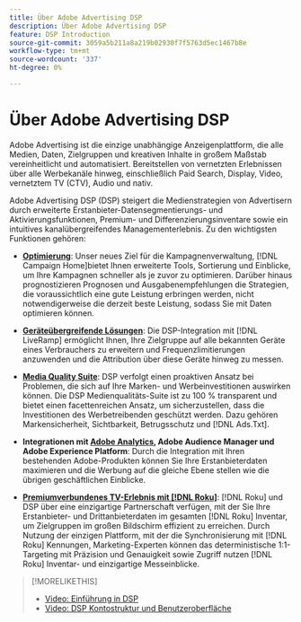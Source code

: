 ```yaml
---
title: Über Adobe Advertising DSP
description: Über Adobe Advertising DSP
feature: DSP Introduction
source-git-commit: 3059a5b211a8a219b02930f7f5763d5ec1467b8e
workflow-type: tm+mt
source-wordcount: '337'
ht-degree: 0%

---
```


# Über Adobe Advertising DSP

Adobe Advertising ist die einzige unabhängige Anzeigenplattform, die alle Medien, Daten, Zielgruppen und kreativen Inhalte in großem Maßstab vereinheitlicht und automatisiert. Bereitstellen von vernetzten Erlebnissen über alle Werbekanäle hinweg, einschließlich Paid Search, Display, Video, vernetztem TV (CTV), Audio und nativ.

Adobe Advertising DSP (DSP) steigert die Medienstrategien von Advertisern durch erweiterte Erstanbieter-Datensegmentierungs- und Aktivierungsfunktionen, Premium- und Differenzierungsinventare sowie ein intuitives kanalübergreifendes Managementerlebnis. Zu den wichtigsten Funktionen gehören:

* [**Optimierung**](features/optimization.md): Unser neues Ziel für die Kampagnenverwaltung, [!DNL Campaign Home]bietet Ihnen erweiterte Tools, Sortierung und Einblicke, um Ihre Kampagnen schneller als je zuvor zu optimieren. Darüber hinaus prognostizieren Prognosen und Ausgabenempfehlungen die Strategien, die voraussichtlich eine gute Leistung erbringen werden, nicht notwendigerweise die derzeit beste Leistung, sodass Sie mit Daten optimieren können.

* [**Geräteübergreifende Lösungen**](features/cross-device-solutions.md): Die DSP-Integration mit [!DNL LiveRamp] ermöglicht Ihnen, Ihre Zielgruppe auf alle bekannten Geräte eines Verbrauchers zu erweitern und Frequenzlimitierungen anzuwenden und die Attribution über diese Geräte hinweg zu messen.

* [**Media Quality Suite**](features/brand-safety-media-quality.md): DSP verfolgt einen proaktiven Ansatz bei Problemen, die sich auf Ihre Marken- und Werbeinvestitionen auswirken können. Die DSP Medienqualitäts-Suite ist zu 100 % transparent und bietet einen facettenreichen Ansatz, um sicherzustellen, dass die Investitionen des Werbetreibenden geschützt werden. Dazu gehören Markensicherheit, Sichtbarkeit, Betrugsschutz und [!DNL Ads.Txt].

* **Integrationen mit [Adobe Analytics](/help/integrations/analytics/overview.md), Adobe Audience Manager und Adobe Experience Platform**: Durch die Integration mit Ihren bestehenden Adobe-Produkten können Sie Ihre Erstanbieterdaten maximieren und die Werbung auf die gleiche Ebene stellen wie die übrigen geschäftlichen Einblicke.

* [**Premiumverbundenes TV-Erlebnis mit [!DNL Roku]**](/help/dsp/inventory/roku-inventory.md): [!DNL Roku] und DSP über eine einzigartige Partnerschaft verfügen, mit der Sie Ihre Erstanbieter- und Drittanbieterdaten im gesamten [!DNL Roku] Inventar, um Zielgruppen im großen Bildschirm effizient zu erreichen. Durch Nutzung der einzigen Plattform, mit der die Synchronisierung mit [!DNL Roku] Kennungen, Marketing-Experten können das deterministische 1:1-Targeting mit Präzision und Genauigkeit sowie Zugriff nutzen [!DNL Roku] Inventar- und einzigartige Messeinblicke.

>[!MORELIKETHIS]
>
>* [Video: Einführung in DSP](https://experienceleague.adobe.com/docs/advertising-cloud-learn/tutorials/dsp/intro.html)
>* [Video: DSP Kontostruktur und Benutzeroberfläche](https://experienceleague.adobe.com/docs/advertising-cloud-learn/tutorials/dsp/ui.html)

